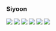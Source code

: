 ### Siyoon

<img src="https://img.shields.io/badge/JAVA-FF4000?style=flat-square&logo=openjdk&logoColor=white"> <img src="https://img.shields.io/badge/SPRING-6DB33F?style=flat-square&logo=spring&logoColor=white"> 
<img src="https://img.shields.io/badge/HIBERNATE-59666C?style=flat-square&logo=hibernate&logoColor=white"> 
<img src="https://img.shields.io/badge/HADOOP-66CCFF?style=flat-square&logo=apachehadoop&logoColor=black"> 
<img src="https://img.shields.io/badge/SPARK-E25A1C?style=flat-square&logo=apachespark&logoColor=white"> 
<img src="https://img.shields.io/badge/KAFKA-231F20?style=flat-square&logo=apachekafka&logoColor=white">
